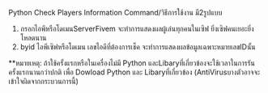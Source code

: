 Python Check Players Information
Command/วิธีการใช้งาน มี2รูปแบบ
1) กรอกไอพีหรือโดเมนServerFivem 
	จะทำการแสดงผลผู้เล่นทุกคนในเซิฟ ยิ่งเซิฟคนเยอะยิ่งโหลดนาน
2) byid ไอพีเซิฟหรือโดเมน เลขไอดีที่ต้องการเช็ค
	จะทำการแสดงผลข้อมูลเฉพาะหมายเลขIDนั้น

**หมายเหตุ: ถ้าใช้ครั้งแรกหรือในเครื่องไม่มี Python และLibaryที่เกี่ยวข้องจะใช้เวลาในการรันครั้งแรกนานกว่าปกติ เพื่อ Dowload Python และ Libaryที่เกี่ยวข้อง (AntiVirusบางตัวอาจจะเข้าใจผิดจากกระบวนการนี้)